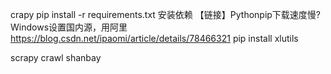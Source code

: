 crapy
pip install -r requirements.txt 安装依赖
【链接】Pythonpip下载速度慢?Windows设置国内源，用阿里
https://blog.csdn.net/ipaomi/article/details/78466321
pip install xlutils

scrapy crawl shanbay
